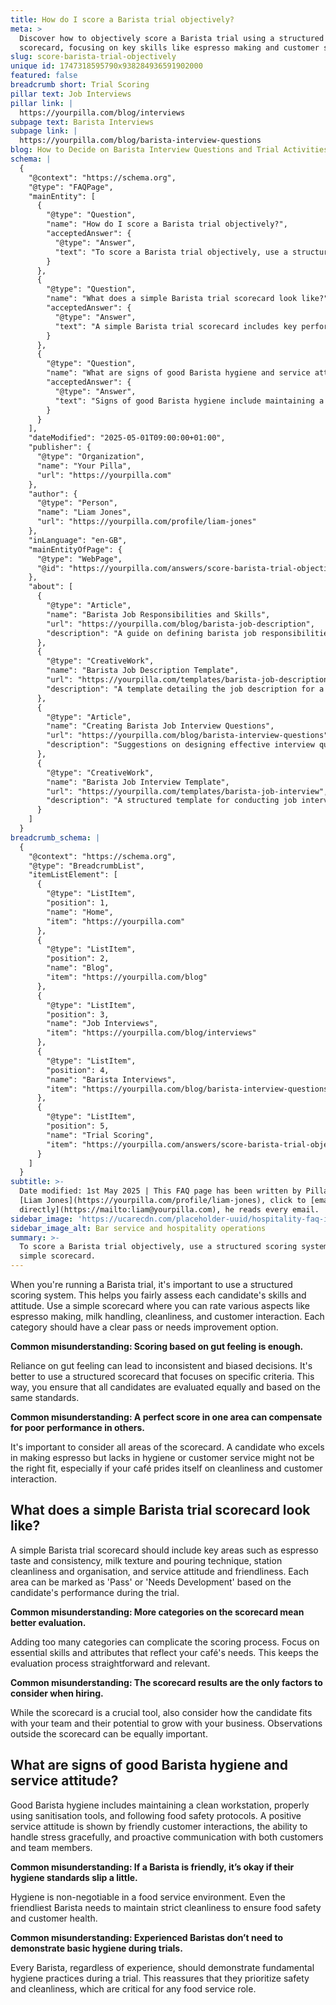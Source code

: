```yaml
---
title: How do I score a Barista trial objectively?
meta: >
  Discover how to objectively score a Barista trial using a structured
  scorecard, focusing on key skills like espresso making and customer service.
slug: score-barista-trial-objectively
unique id: 1747318595790x938284936591902000
featured: false
breadcrumb short: Trial Scoring
pillar text: Job Interviews
pillar link: |
  https://yourpilla.com/blog/interviews
subpage text: Barista Interviews
subpage link: |
  https://yourpilla.com/blog/barista-interview-questions
blog: How to Decide on Barista Interview Questions and Trial Activities
schema: |
  {
    "@context": "https://schema.org",
    "@type": "FAQPage",
    "mainEntity": [
      {
        "@type": "Question",
        "name": "How do I score a Barista trial objectively?",
        "acceptedAnswer": {
          "@type": "Answer",
          "text": "To score a Barista trial objectively, use a structured scoring system with a simple scorecard. Rate candidates on essential skills such as espresso making, milk handling, cleanliness, and customer interaction. Each skill category should include options such as 'Pass' or 'Needs Improvement' to ensure a fair assessment of each candidate's capabilities."
        }
      },
      {
        "@type": "Question",
        "name": "What does a simple Barista trial scorecard look like?",
        "acceptedAnswer": {
          "@type": "Answer",
          "text": "A simple Barista trial scorecard includes key performance areas such as espresso taste and consistency, milk texture and pouring technique, station cleanliness and organisation, and service attitude. Each performance area is evaluated on a 'Pass' or 'Needs Development' basis, focusing on essential skills required in a café environment."
        }
      },
      {
        "@type": "Question",
        "name": "What are signs of good Barista hygiene and service attitude?",
        "acceptedAnswer": {
          "@type": "Answer",
          "text": "Signs of good Barista hygiene include maintaining a clean workstation, using sanitisation tools appropriately, and adhering to food safety guidelines. A positive service attitude is demonstrated through friendly customer interactions, effective stress management, and proactive communication with both customers and team members."
        }
      }
    ],
    "dateModified": "2025-05-01T09:00:00+01:00",
    "publisher": {
      "@type": "Organization",
      "name": "Your Pilla",
      "url": "https://yourpilla.com"
    },
    "author": {
      "@type": "Person",
      "name": "Liam Jones",
      "url": "https://yourpilla.com/profile/liam-jones"
    },
    "inLanguage": "en-GB",
    "mainEntityOfPage": {
      "@type": "WebPage",
      "@id": "https://yourpilla.com/answers/score-barista-trial-objectively"
    },
    "about": [
      {
        "@type": "Article",
        "name": "Barista Job Responsibilities and Skills",
        "url": "https://yourpilla.com/blog/barista-job-description",
        "description": "A guide on defining barista job responsibilities and skills required for hiring suitable candidates."
      },
      {
        "@type": "CreativeWork",
        "name": "Barista Job Description Template",
        "url": "https://yourpilla.com/templates/barista-job-description",
        "description": "A template detailing the job description for a Barista role, suitable for use by café and coffee shop owners during recruitment."
      },
      {
        "@type": "Article",
        "name": "Creating Barista Job Interview Questions",
        "url": "https://yourpilla.com/blog/barista-interview-questions",
        "description": "Suggestions on designing effective interview questions for evaluating Barista candidates."
      },
      {
        "@type": "CreativeWork",
        "name": "Barista Job Interview Template",
        "url": "https://yourpilla.com/templates/barista-job-interview",
        "description": "A structured template for conducting job interviews with prospective Baristas, covering critical areas of assessment."
      }
    ]
  }
breadcrumb_schema: |
  {
    "@context": "https://schema.org",
    "@type": "BreadcrumbList",
    "itemListElement": [
      {
        "@type": "ListItem",
        "position": 1,
        "name": "Home",
        "item": "https://yourpilla.com"
      },
      {
        "@type": "ListItem",
        "position": 2,
        "name": "Blog",
        "item": "https://yourpilla.com/blog"
      },
      {
        "@type": "ListItem",
        "position": 3,
        "name": "Job Interviews",
        "item": "https://yourpilla.com/blog/interviews"
      },
      {
        "@type": "ListItem",
        "position": 4,
        "name": "Barista Interviews",
        "item": "https://yourpilla.com/blog/barista-interview-questions"
      },
      {
        "@type": "ListItem",
        "position": 5,
        "name": "Trial Scoring",
        "item": "https://yourpilla.com/answers/score-barista-trial-objectively"
      }
    ]
  }
subtitle: >-
  Date modified: 1st May 2025 | This FAQ page has been written by Pilla Founder,
  [Liam Jones](https://yourpilla.com/profile/liam-jones), click to [email Liam
  directly](https://mailto:liam@yourpilla.com), he reads every email.
sidebar_image: 'https://ucarecdn.com/placeholder-uuid/hospitality-faq-image.jpg'
sidebar_image_alt: Bar service and hospitality operations
summary: >-
  To score a Barista trial objectively, use a structured scoring system with a
  simple scorecard.
---
```

When you're running a Barista trial, it's important to use a structured scoring system. This helps you fairly assess each candidate's skills and attitude. Use a simple scorecard where you can rate various aspects like espresso making, milk handling, cleanliness, and customer interaction. Each category should have a clear pass or needs improvement option.

**Common misunderstanding: Scoring based on gut feeling is enough.**

Reliance on gut feeling can lead to inconsistent and biased decisions. It's better to use a structured scorecard that focuses on specific criteria. This way, you ensure that all candidates are evaluated equally and based on the same standards.

**Common misunderstanding: A perfect score in one area can compensate for poor performance in others.**

It's important to consider all areas of the scorecard. A candidate who excels in making espresso but lacks in hygiene or customer service might not be the right fit, especially if your café prides itself on cleanliness and customer interaction.

## What does a simple Barista trial scorecard look like?

A simple Barista trial scorecard should include key areas such as espresso taste and consistency, milk texture and pouring technique, station cleanliness and organisation, and service attitude and friendliness. Each area can be marked as 'Pass' or 'Needs Development' based on the candidate's performance during the trial.

**Common misunderstanding: More categories on the scorecard mean better evaluation.**

Adding too many categories can complicate the scoring process. Focus on essential skills and attributes that reflect your café's needs. This keeps the evaluation process straightforward and relevant.

**Common misunderstanding: The scorecard results are the only factors to consider when hiring.**

While the scorecard is a crucial tool, also consider how the candidate fits with your team and their potential to grow with your business. Observations outside the scorecard can be equally important.

## What are signs of good Barista hygiene and service attitude?

Good Barista hygiene includes maintaining a clean workstation, properly using sanitisation tools, and following food safety protocols. A positive service attitude is shown by friendly customer interactions, the ability to handle stress gracefully, and proactive communication with both customers and team members.

**Common misunderstanding: If a Barista is friendly, it’s okay if their hygiene standards slip a little.**

Hygiene is non-negotiable in a food service environment. Even the friendliest Barista needs to maintain strict cleanliness to ensure food safety and customer health.

**Common misunderstanding: Experienced Baristas don’t need to demonstrate basic hygiene during trials.**

Every Barista, regardless of experience, should demonstrate fundamental hygiene practices during a trial. This reassures that they prioritize safety and cleanliness, which are critical for any food service role.
